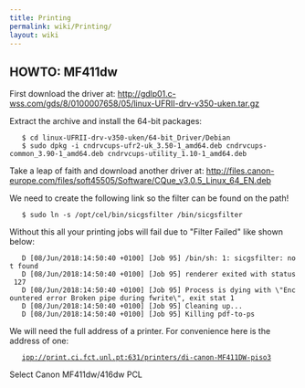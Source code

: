 ```yaml
---
title: Printing
permalink: wiki/Printing/
layout: wiki
---
```


HOWTO: MF411dw
--------------

First download the driver at:
<http://gdlp01.c-wss.com/gds/8/0100007658/05/linux-UFRII-drv-v350-uken.tar.gz>

Extract the archive and install the 64-bit packages:

`   $ cd linux-UFRII-drv-v350-uken/64-bit_Driver/Debian`  
`   $ sudo dpkg -i cndrvcups-ufr2-uk_3.50-1_amd64.deb cndrvcups-common_3.90-1_amd64.deb cndrvcups-utility_1.10-1_amd64.deb`

Take a leap of faith and download another driver at:
<http://files.canon-europe.com/files/soft45505/Software/CQue_v3.0.5_Linux_64_EN.deb>

We need to create the following link so the filter can be found on the
path!

`   $ sudo ln -s /opt/cel/bin/sicgsfilter /bin/sicgsfilter`

Without this all your printing jobs will fail due to "Filter Failed"
like shown below:

`   D [08/Jun/2018:14:50:40 +0100] [Job 95] /bin/sh: 1: sicgsfilter: not found`  
`   D [08/Jun/2018:14:50:40 +0100] [Job 95] renderer exited with status 127`  
`   D [08/Jun/2018:14:50:40 +0100] [Job 95] Process is dying with \"Encountered error Broken pipe during fwrite\", exit stat 1`  
`   D [08/Jun/2018:14:50:40 +0100] [Job 95] Cleaning up...`  
`   D [08/Jun/2018:14:50:40 +0100] [Job 95] Killing pdf-to-ps`

We will need the full address of a printer. For convenience here is the
address of one:

`   `[`ipp://print.ci.fct.unl.pt:631/printers/di-canon-MF411DW-piso3`](ipp://print.ci.fct.unl.pt:631/printers/di-canon-MF411DW-piso3)

Select Canon MF411dw/416dw PCL
